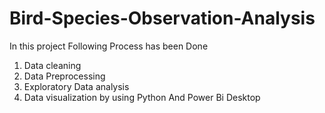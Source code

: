# Bird-Species-Observation-Analysis
In this project Following Process has been Done
1. Data cleaning
2. Data Preprocessing
3. Exploratory Data analysis
4. Data visualization
by using Python And Power Bi Desktop
